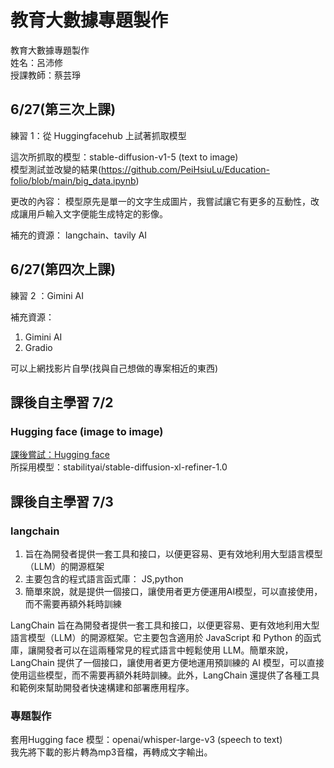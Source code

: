 # 教育大數據專題製作
教育大數據專題製作  
姓名：呂沛修  
授課教師：蔡芸琤  

## 6/27(第三次上課)
練習 1：從 Huggingfacehub 上試著抓取模型  

這次所抓取的模型：stable-diffusion-v1-5 (text to image)  
模型測試並改變的結果(https://github.com/PeiHsiuLu/Education-folio/blob/main/big_data.ipynb)  

更改的內容：
模型原先是單一的文字生成圖片，我嘗試讓它有更多的互動性，改成讓用戶輸入文字便能生成特定的影像。

補充的資源：
langchain、tavily AI


## 6/27(第四次上課)
練習 2 ：Gimini AI  

補充資源：  
1. Gimini AI  
2. Gradio  

可以上網找影片自學(找與自己想做的專案相近的東西)  

## 課後自主學習 7/2

### Hugging face (image to image)  
[課後嘗試：Hugging face ](https://github.com/PeiHsiuLu/Education-folio/blob/main/Hugging_face_image2image.ipynb)  
所採用模型：stabilityai/stable-diffusion-xl-refiner-1.0  

## 課後自主學習 7/3  

### langchain  
1. 旨在為開發者提供一套工具和接口，以便更容易、更有效地利用大型語言模型（LLM）的開源框架
2. 主要包含的程式語言函式庫： JS,python
3. 簡單來說，就是提供一個接口，讓使用者更方便運用AI模型，可以直接使用，而不需要再額外耗時訓練


LangChain 旨在為開發者提供一套工具和接口，以便更容易、更有效地利用大型語言模型（LLM）的開源框架。它主要包含適用於 JavaScript 和 Python 的函式庫，讓開發者可以在這兩種常見的程式語言中輕鬆使用 LLM。簡單來說，LangChain 提供了一個接口，讓使用者更方便地運用預訓練的 AI 模型，可以直接使用這些模型，而不需要再額外耗時訓練。此外，LangChain 還提供了各種工具和範例來幫助開發者快速構建和部署應用程序。


### 專題製作
套用Hugging face 模型：openai/whisper-large-v3
(speech to text)  
我先將下載的影片轉為mp3音檔，再轉成文字輸出。  
